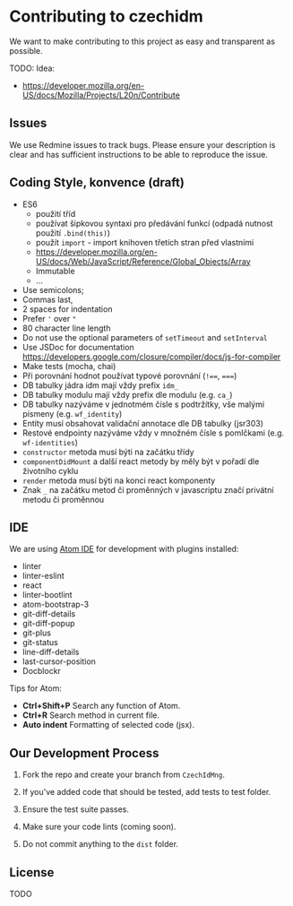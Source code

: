 # Contributing to czechidm
We want to make contributing to this project as easy and transparent as possible.

TODO: Idea:
* https://developer.mozilla.org/en-US/docs/Mozilla/Projects/L20n/Contribute

## Issues
We use Redmine issues to track bugs. Please ensure your description is clear and has sufficient instructions to be able to reproduce the issue.

## Coding Style, konvence (draft)
* ES6
  * použití tříd
  * používat šipkovou syntaxi pro předávání funkcí (odpadá nutnost použití `.bind(this)`)
  * použít `import` - import knihoven třetích stran před vlastními
  * https://developer.mozilla.org/en-US/docs/Web/JavaScript/Reference/Global_Objects/Array
  * Immutable
  * ...
* Use semicolons;
* Commas last,
* 2 spaces for indentation
* Prefer `'` over `"`
* 80 character line length
* Do not use the optional parameters of `setTimeout` and `setInterval`
* Use JSDoc for documentation https://developers.google.com/closure/compiler/docs/js-for-compiler
* Make tests (mocha, chai)
* Při porovnání hodnot používat typové porovnání (`!==`, `===`)
* DB tabulky jádra idm mají vždy prefix `idm_`
* DB tabulky modulu mají vždy prefix dle modulu (e.g. `ca_`)
* DB tabulky nazýváme v jednotmém čísle s podtržítky, vše malými písmeny (e.g. `wf_identity`)
* Entity musí obsahovat validační annotace dle DB tabulky (jsr303)
* Restové endpointy nazýváme vždy v množném čísle s pomlčkami (e.g. `wf-identities`)
* `constructor` metoda musí býti na začátku třídy
* `componentDidMount` a další react metody by měly být v pořadí dle životního cyklu
* `render` metoda musí býti na konci react komponenty
* Znak `_` na začátku metod či proměnných v javascriptu značí privátní metodu či proměnnou

## IDE

We are using [Atom IDE](https://atom.io/) for development with plugins installed:
* linter
* linter-eslint
* react
* linter-bootlint
* atom-bootstrap-3
* git-diff-details
* git-diff-popup
* git-plus
* git-status
* line-diff-details
* last-cursor-position
* Docblockr

Tips for Atom:
* **Ctrl+Shift+P** Search any function of Atom.
* **Ctrl+R** Search method in current file.
* **Auto indent** Formatting of selected code (jsx).



## Our Development Process

1. Fork the repo and create your branch from `CzechIdMng`.

2. If you've added code that should be tested, add tests to test folder.

3. Ensure the test suite passes.

4. Make sure your code lints (coming soon).

5. Do not commit anything to the `dist` folder.

## License
TODO
